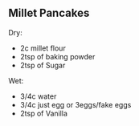 ## Millet Pancakes

Dry:
- 2c millet flour
- 2tsp of baking powder
- 2tsp of Sugar

Wet:
- 3/4c water
- 3/4c just egg or 3eggs/fake eggs
- 2tsp of Vanilla
